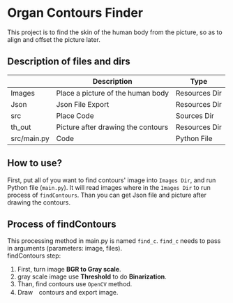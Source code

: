 # Organ Contours Finder
This project is to find the skin of the human body from the picture, so as to align and offset the picture later.


## Description of files and dirs
|                |Description                       |Type                         |
|----------------|----------------------------------|-----------------------------|
|Images          |Place a picture of the human body |Resources Dir                |
|Json            |Json File Export                  |Resources Dir                |
|src             |Place Code                        |Sources Dir                  |
|th_out          |Picture after drawing the contours|Resources Dir                |
|src/main.py     |Code                              |Python File                  |

## How to use?
First, put all of you want to find contours' image into `Images Dir`, and run Python file (`main.py`).
It will read images where in the `Images Dir` to run process of `findContours`. Than you can get Json file
and picture after drawing the contours.

## Process of findContours
This processing method in main.py is named `find_c`.
`find_c` needs to pass in arguments (parameters: image, files).  
findContours step:  
  1. First, turn image **BGR to Gray scale**.
  2. gray scale image use **Threshold** to do **Binarization**.
  3. Than, find contours use `OpenCV` method.
  4. Draw　contours and export image.
